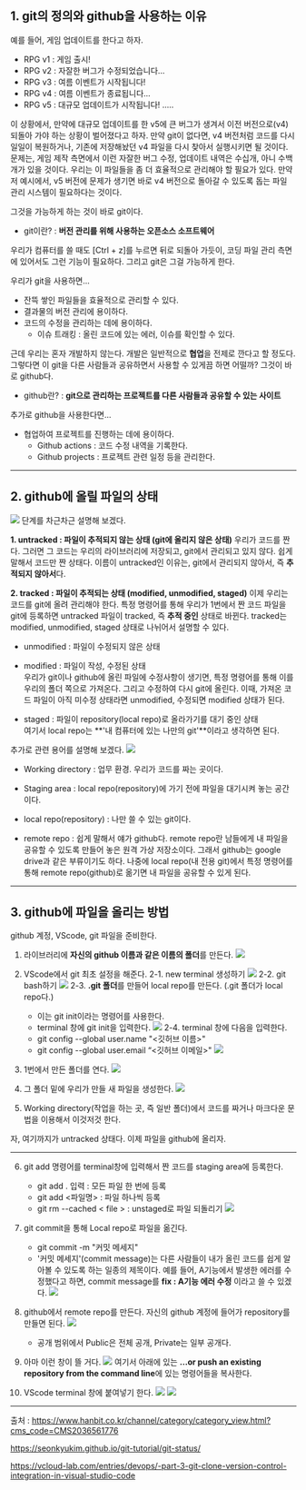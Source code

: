 ## 1. git의 정의와 github을 사용하는 이유   
예를 들어, 게임 업데이트를 한다고 하자.

- RPG v1 : 게임 출시!
- RPG v2 : 자잘한 버그가 수정되었습니다...
- RPG v3 : 여름 이벤트가 시작됩니다!
- RPG v4 : 여름 이벤트가 종료됩니다...
- RPG v5 : 대규모 업데이트가 시작됩니다!
.....

이 상황에서, 만약에 대규모 업데이트를 한 v5에 큰 버그가 생겨서 이전 버전으로(v4) 되돌아 가야 하는 상황이 벌어졌다고 하자. 만약 git이 없다면, v4 버전처럼 코드를 다시 일일이 복원하거나, 기존에 저장해놨던 v4 파일을 다시 찾아서 실행시키면 될 것이다.
문제는, 게임 제작 측면에서 이런 자잘한 버그 수정, 업데이트 내역은 수십개, 아니 수백개가 있을 것이다. 우리는 이 파일들을 좀 더 효율적으로 관리해야 할 필요가 있다. 만약 저 예시에서, v5 버전에 문제가 생기면 바로 v4 버전으로 돌아갈 수 있도록 돕는 파일 관리 시스템이 필요하다는 것이다.

그것을 가능하게 하는 것이 바로 git이다. 

* git이란? : **버전 관리를 위해 사용하는 오픈소스 소프트웨어**  

우리가 컴퓨터를 쓸 때도 [Ctrl + z]를 누르면 뒤로 되돌아 가듯이, 코딩 파일 관리 측면에 있어서도 그런 기능이 필요하다. 그리고 git은 그걸 가능하게 한다.

우리가 git을 사용하면...
* 잔뜩 쌓인 파일들을 효율적으로 관리할 수 있다.  
* 결과물의 버전 관리에 용이하다.  
* 코드의 수정을 관리하는 데에 용이하다.
    - 이슈 트래킹 : 올린 코드에 있는 에러, 이슈를 확인할 수 있다. 

근데 우리는 혼자 개발하지 않는다. 개발은 일반적으로 **협업**을 전제로 깐다고 할 정도다. 그렇다면 이 git을 다른 사람들과 공유하면서 사용할 수 있게끔 하면 어떨까? 그것이 바로 github다.

* github란? : **git으로 관리하는 프로젝트를 다른 사람들과 공유할 수 있는 사이트**

추가로 github을 사용한다면...
* 협업하여 프로젝트를 진행하는 데에 용이하다.   
    - Github actions : 코드 수정 내역을 기록한다.
    - Github projects : 프로젝트 관련 일정 등을 관리한다.   
--------------------------------------------------
## 2. github에 올릴 파일의 상태      
![](https://velog.velcdn.com/images/tss9752/post/4cb42422-fd3f-4964-9bf2-767445d83328/image.png)
단계를 차근차근 설명해 보겠다.

**1. untracked : 파일이 추적되지 않는 상태 (git에 올리지 않은 상태)**
우리가 코드를 짠다. 그러면 그 코드는 우리의 라이브러리에 저장되고, git에서 관리되고 있지 않다. 쉽게 말해서 코드만 짠 상태다.
이름이 untracked인 이유는, git에서 관리되지 않아서, 즉 **추적되지 않아서**다.

**2. tracked : 파일이 추적되는 상태 (modified, unmodified, staged)**
이제 우리는 코드를 git에 올려 관리해야 한다. 특정 명령어를 통해 우리가 1번에서 짠 코드 파일을 git에 등록하면 untracked 파일이 tracked, 즉 **추적 중인** 상태로 바뀐다. tracked는 modified, unmodified, staged 상태로 나뉘어서 설명할 수 있다.

+ unmodified : 파일이 수정되지 않은 상태 

+ modified : 파일이 작성, 수정된 상태  
우리가 git이나 github에 올린 파일에 수정사항이 생기면, 특정 명령어를 통해 이를 우리의 폴더 쪽으로 가져온다. 그리고 수정하여 다시 git에 올린다. 이때, 가져온 코드 파일이 아직 미수정 상태라면 unmodified, 수정되면 modified 상태가 된다.

+ staged : 파일이 repository(local repo)로 올라가기를 대기 중인 상태   
여기서 local repo는 **'내 컴퓨터에 있는 나만의 git'**이라고 생각하면 된다. 

추가로 관련 용어를 설명해 보겠다.
![](https://velog.velcdn.com/images/tss9752/post/9e461652-f6a6-45d0-8bc5-8dcca0c4f9fb/image.png)
+ Working directory : 업무 환경. 우리가 코드를 짜는 곳이다. 

+ Staging area : local repo(repository)에 가기 전에 파일을 대기시켜 놓는 공간이다.

+ local repo(repository) : 나만 쓸 수 있는 git이다.

+ remote repo : 쉽게 말해서 얘가 github다. remote repo란 남들에게 내 파일을 공유할 수 있도록 만들어 놓은 원격 가상 저장소이다. 그래서 github는 google drive과 같은 부류이기도 하다. 나중에 local repo(내 전용 git)에서 특정 명령어를 통해 remote repo(github)로 옮기면 내 파일을 공유할 수 있게 된다. 
--------------------------------------------------
## 3. github에 파일을 올리는 방법  
github 계정, VScode, git 파일을 준비한다.
1. 라이브러리에 **자신의 github 이름과 같은 이름의 폴더**를 만든다.
![](https://velog.velcdn.com/images/tss9752/post/f8493891-04b7-4bf8-af8d-a14ad891955f/image.png)

2. VScode에서 git 최초 설정을 해준다.
	2-1. new terminal 생성하기
    ![](https://velog.velcdn.com/images/tss9752/post/13856bca-f4b4-411f-a403-33eec0789f60/image.png)
	2-2. git bash하기
    ![](https://velog.velcdn.com/images/tss9752/post/9dc53892-1496-4031-9e9d-8811f2684d56/image.png)
    2-3. **.git 폴더**를 만들어 local repo를 만든다.
    (.git 폴더가 local repo다.)
    - 이는 git init이라는 명령어를 사용한다.
    - terminal 창에 git init을 입력한다.
    ![](https://velog.velcdn.com/images/tss9752/post/7f60fe44-d6bd-48d8-8820-8723ffb469e1/image.png)
	2-4. terminal 창에 다음을 입력한다.
    - git config --global user.name "<깃허브 이름>"
    - git config --global user.email “<깃허브 이메일>"
![](https://velog.velcdn.com/images/tss9752/post/1b8b47d0-8596-423d-8154-460b84ea5edd/image.png)
3. 1번에서 만든 폴더를 연다.
![](https://velog.velcdn.com/images/tss9752/post/1c1d2751-63fd-443d-9760-c18d69e13ff9/image.png)
4. 그 폴더 밑에 우리가 만들 새 파일을 생성한다.
![](https://velog.velcdn.com/images/tss9752/post/88ef03d0-91f6-4856-89ef-2406dffcd49b/image.png)

5. Working directory(작업을 하는 곳, 즉 일반 폴더)에서 코드를 짜거나 마크다운 문법을 이용해서 이것저것 한다.

자, 여기까지가 untracked 상태다. 이제 파일을 github에 올리자.
   ***  
6. git add 명령어를 terminal창에 입력해서 짠 코드를 staging area에 등록한다.
    + git add . 입력 : 모든 파일 한 번에 등록   
    + git add <파일명> : 파일 하나씩 등록   
    + git rm --cached < file > : unstaged로 파일 되돌리기
    ![](https://velog.velcdn.com/images/tss9752/post/bfe3afd0-1639-458b-acba-6ef810dc0b0e/image.png)

7. git commit을 통해 Local repo로 파일을 옮긴다.     
    + git commit -m "커밋 메세지"   
    + '커밋 메세지'(commit message)는 다른 사람들이 내가 올린 코드를 쉽게 알아볼 수 있도록 하는 일종의 제목이다. 
    예를 들어, A기능에서 발생한 에러를 수정했다고 하면, commit message를 
    **fix : A기능 에러 수정** 이라고 쓸 수 있겠다.
    ![](https://velog.velcdn.com/images/tss9752/post/a3d071f0-2f37-472c-b762-7349a9d20df3/image.png)
8. github에서 remote repo를 만든다. 자신의 github 계정에 들어가 repository를 만들면 된다.
![](https://velog.velcdn.com/images/tss9752/post/3a174aa9-ab94-46e3-a698-d43f818c7726/image.png)
    - 공개 범위에서 Public은 전체 공개, Private는 일부 공개다.
9. 아마 이런 창이 뜰 거다.
![](https://velog.velcdn.com/images/tss9752/post/1c668cd5-cc5c-4909-968c-5867846261b3/image.png)
여기서 아래에 있는 **…or push an existing repository from the command line**에 있는 명령어들을 복사한다.
10. VScode terminal 창에 붙여넣기 한다.
![](https://velog.velcdn.com/images/tss9752/post/8dac47c2-b832-42ed-ba33-9ff50d4d2715/image.png)
![](https://velog.velcdn.com/images/tss9752/post/c848e4b9-ef7d-4b2a-aae3-fd8ac463aa8b/image.png)

--------------------------------------------------    
    
출처 : 
<https://www.hanbit.co.kr/channel/category/category_view.html?cms_code=CMS2036561776>

<https://seonkyukim.github.io/git-tutorial/git-status/>

<https://vcloud-lab.com/entries/devops/-part-3-git-clone-version-control-integration-in-visual-studio-code>